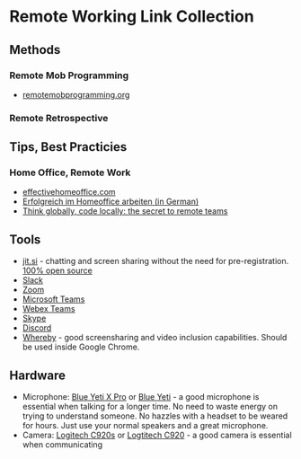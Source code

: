 # Remote Working Link Collection

## Methods

### Remote Mob Programming

* [remotemobprogramming.org](https://www.remotemobprogramming.org/)

### Remote Retrospective

## Tips, Best Practicies

### Home Office, Remote Work

* [effectivehomeoffice.com](https://effectivehomeoffice.com/)
* [Erfolgreich im Homeoffice arbeiten (in German)](https://www.heise.de/hintergrund/Erfolgreich-im-Homeoffice-arbeiten-4681061.html)
* [Think globally, code locally: the secret to remote teams](https://www.atlassian.com/agile/teams/remote-teams)

## Tools

* [jit.si](https://meet.jit.si/) - chatting and screen sharing without the need for pre-registration. [100% open source](https://github.com/jitsi)
* [Slack](https://slack.com/intl/de-de/)
* [Zoom](https://zoom.us/)
* [Microsoft Teams](https://products.office.com/de-de/microsoft-teams/group-chat-software)
* [Webex Teams](https://www.webex.com/de/team-collaboration.html)
* [Skype](https://www.skype.com/)
* [Discord](https://discordapp.com/)
* [Whereby](https://whereby.com/) - good screensharing and video inclusion capabilities. Should be used inside Google Chrome.

## Hardware

- Microphone: [Blue Yeti X Pro](https://www.idealo.de/preisvergleich/OffersOfProduct/7018328_-yeti-x-pro-blackout-blue-microphones.html) or [Blue Yeti](https://www.idealo.de/preisvergleich/OffersOfProduct/4820546_-yeti-schwarz-blue-microphones.html) - a good microphone is essential when talking for a longer time. No need to waste energy on trying to understand someone. No hazzles with a headset to be weared for hours. Just use your normal speakers and a great microphone.
- Camera: [Logitech C920s](https://www.idealo.de/preisvergleich/OffersOfProduct/6647247_-c920s-logitech.html) or [Logtitech C920](https://www.idealo.de/preisvergleich/OffersOfProduct/3070374_-hd-pro-c920-logitech.html) - a good camera is essential when communicating
